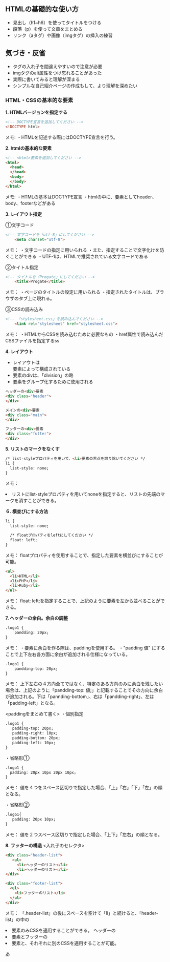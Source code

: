 ## HTMLの基礎的な使い方

- 見出し（h1~h6）を使ってタイトルをつける
- 段落（p）を使って文章をまとめる
- リンク（aタグ）や画像（imgタグ）の挿入の練習

## 気づき・反省

- タグの入れ子を間違えやすいので注意が必要
- imgタグのalt属性をつけ忘れることがあった
- 実際に書いてみると理解が深まる
- シンプルな自己紹介ページの作成もして、より理解を深めたい

### HTML・CSSの基本的な要素

**1. HTMLバージョンを指定する**

```html
<!-- DOCTYPE宣言を追加してください -->
<!DOCTYPE html>
```

メモ:
・HTMLを記述する際にはDOCTYPE宣言を行う。

**2. htmlの基本的な要素**
```html
<!-- <html>要素を追加してください -->
<html>
  <head>
  </head>
  <body>
  </body>
</html>
```

メモ:
・HTMLの基本はDOCTYPE宣言
・htmlの中に、要素としてheader、body、footerなどがある


**3. レイアウト指定**

①文字コード
```html
<!-- 文字コードを「utf-8」にしてください -->
    <meta charset="utf-8">
```

メモ：
・文字コードの指定に用いられる
・また、指定することで文字化けを防ぐことができる
・UTF-1は、HTMLで推奨されている文字コードである


②タイトル指定
```html
<!-- タイトルを「Progate」にしてください -->
    <title>Progate</title>
```

メモ：
・ページのタイトルの設定に用いられる
・指定されたタイトルは、ブラウザのタブ上に現れる。


③CSSの読み込み
```html
<!-- 「stylesheet.css」を読み込んでください -->
    <link rel="stylesheet" href="stylesheet.css">
```

メモ：
・HTMLからCSSを読み込むために必要なもの
・href属性で読み込んだCSSファイルを指定するss


**4. レイアウト**

- レイアウトは<div>要素によって構成されている
- <div>要素のdivは、「division」の略
- 要素をグループ化するために使用される

```html
ヘッダーの<div>要素
<div class="header">
</div>
```

```html
メインの<div>要素
<div class="main">
</div>
```

```html
フッターの<div>要素
<div class="futter">
</div>
```

**5. リストのマークをなくす**

```html
/* list-styleプロパティを用いて、<li>要素の黒点を取り除いてください */
li {
  list-style: none;
}
```

メモ：
<li>リストにlist-styleプロパティを用いてnoneを指定すると、リストの先端のマークを消すことができる。


**６. 横並びにする方法**
```html
li {
  list-style: none;

  /* floatプロパティをleftにしてください */
  float: left;
}
```
メモ：
floatプロパティを使用することで、指定した要素を横並びにすることが可能。

```html
<ul>
  <li>HTML</li>
  <li>PHP</li>
  <li>Ruby</li>
</ul>
```
メモ：
float: left;を指定することで、上記のように要素を左から並べることができる。

**7. ヘッダーの余白。余白の調整**
```html
.logo1 {
    pandding: 20px;
}
```
メモ：
・要素に余白を作る際は、paddingを使用する。
・"padding 値" にすることで上下左右各方面に余白が追加される仕様になっている。

```html
.logo1 {
    pandding-top: 20px;
}
```
メモ：
上下左右の４方向全てではなく、特定のある方向のみに余白を残したい場合は、上記のように「pandding-top: 値;」と記載することでその方向に余白が追加される。下は「pannding-bottom」、右は「pandding-right」、左は「padding-left」となる。

<paddingをまとめて書く>
・個別指定
```html
.logo1 {
   padding-top: 20px;
   padding-right: 10px;
   padding-bottom: 20px;
   padding-left: 10px;
}
```

・省略形①
```html
.logo1 {
  padding: 20px 10px 20px 10px;
}
```
メモ：
値を４つをスペース区切りで指定した場合、「上」「右」「下」「左」の順となる。

・省略形②
```html
.logo1{
   padding: 20px 10px;
}
```
メモ：
値を２つスペース区切りで指定した場合、「上下」「左右」の順となる。

**8. フッターの構造**
<入れ子のセレクタ>
```html
<div class="header-list">
   <ul>
     <li>ヘッダーのリスト</li>
     <li>ヘッダーのリスト</li>
</div>

<div class="footer-list">
  <ul>
    <li>フッターのリスト</li>
  </ul>
</div>
```
メモ：
「.header-list」の後にスペースを空けて「li」と続けると、「header-list」の中の<li>要素のみCSSを適用することができる。
ヘッダーの<li>要素とフッターの<li>要素と、それぞれに別のCSSを適用することが可能。

あ